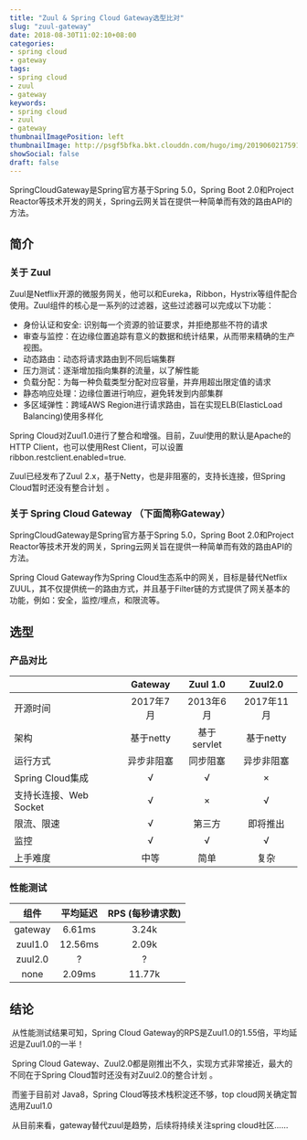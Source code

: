 ```yaml
---
title: "Zuul & Spring Cloud Gateway选型比对"
slug: "zuul-gateway"
date: 2018-08-30T11:02:10+08:00
categories:
- spring cloud
- gateway
tags:
- spring cloud
- zuul
- gateway
keywords:
- spring cloud
- zuul
- gateway
thumbnailImagePosition: left
thumbnailImage: http://psgf5bfka.bkt.clouddn.com/hugo/img/20190602175912.jpg
showSocial: false
draft: false
---
```

SpringCloudGateway是Spring官方基于Spring 5.0，Spring Boot 2.0和Project Reactor等技术开发的网关，Spring云网关旨在提供一种简单而有效的路由API的方法。
<!--more-->

## 简介

### 关于 Zuul

​	Zuul是Netflix开源的微服务网关，他可以和Eureka，Ribbon，Hystrix等组件配合使用。Zuul组件的核心是一系列的过滤器，这些过滤器可以完成以下功能：

- 身份认证和安全: 识别每一个资源的验证要求，并拒绝那些不符的请求
- 审查与监控：在边缘位置追踪有意义的数据和统计结果，从而带来精确的生产视图。 
- 动态路由：动态将请求路由到不同后端集群
- 压力测试：逐渐增加指向集群的流量，以了解性能
- 负载分配：为每一种负载类型分配对应容量，并弃用超出限定值的请求
- 静态响应处理：边缘位置进行响应，避免转发到内部集群
- 多区域弹性：跨域AWS Region进行请求路由，旨在实现ELB(ElasticLoad Balancing)使用多样化


Spring Cloud对Zuul1.0进行了整合和增强。目前，Zuul使用的默认是Apache的HTTP Client，也可以使用Rest Client，可以设置ribbon.restclient.enabled=true.


Zuul已经发布了Zuul 2.x，基于Netty，也是非阻塞的，支持长连接，但Spring Cloud暂时还没有整合计划 。


### 关于 Spring Cloud Gateway （下面简称Gateway）

SpringCloudGateway是Spring官方基于Spring 5.0，Spring Boot 2.0和Project Reactor等技术开发的网关，Spring云网关旨在提供一种简单而有效的路由API的方法。

Spring Cloud Gateway作为Spring Cloud生态系中的网关，目标是替代Netflix ZUUL，其不仅提供统一的路由方式，并且基于Filter链的方式提供了网关基本的功能，例如：安全，监控/埋点，和限流等。

## 选型

### 产品对比

|                        |  Gateway   |  Zuul 1.0   |  Zuul2.0   |
| :--------------------- | :--------: | :---------: | :--------: |
| 开源时间               | 2017年7月  |  2013年6月  | 2017年11月 |
| 架构                   | 基于netty  | 基于servlet | 基于netty  |
| 运行方式               | 异步非阻塞 |  同步阻塞   | 异步非阻塞 |
| Spring Cloud集成       |     √      |      √      |     ×      |
| 支持长连接、Web Socket |     √      |      ×      |     √      |
| 限流、限速             |     √      |   第三方    |  即将推出  |
| 监控                   |     √      |      √      |     √      |
| 上手难度               |    中等    |    简单     |    复杂    |

### 性能测试

|  组件   | 平均延迟 | RPS (每秒请求数) |
| :-----: | :------: | :--------------: |
| gateway |  6.61ms  |      3.24k       |
| zuul1.0 | 12.56ms  |      2.09k       |
| zuul2.0 |    ?     |        ?         |
|  none   |  2.09ms  |      11.77k      |

## 结论

​	从性能测试结果可知，Spring Cloud Gateway的RPS是Zuul1.0的1.55倍，平均延迟是Zuul1.0的一半！

​	Spring Cloud Gateway、Zuul2.0都是刚推出不久，实现方式非常接近，最大的不同在于Spring Cloud暂时还没有对Zuul2.0的整合计划 。

​	而鉴于目前对 Java8，Spring Cloud等技术栈积淀还不够，top cloud网关确定暂选用Zuul1.0

​	从目前来看，gateway替代zuul是趋势，后续将持续关注spring cloud社区……

